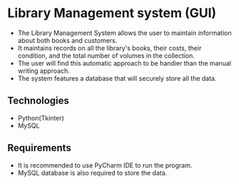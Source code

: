 # Library Management system (GUI)

- The Library Management System allows the user to maintain information about both books and customers.
- It maintains records on all the library's books, their costs, their condition, and the total number of volumes in the collection.
- The user will find this automatic approach to be handier than the manual writing approach.
-  The system features a database that will securely store all the data.


## Technologies
- Python(Tkinter)
- MySQL


## Requirements
- It is recommended to use PyCharm IDE to run the program.
- MySQL database is also required to store the data.
